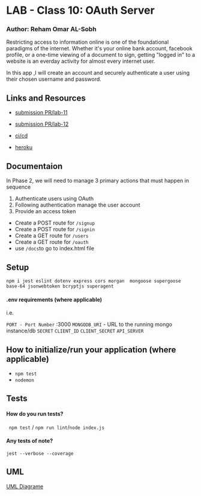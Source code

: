 # LAB - Class 10:  OAuth Server
### Author: Reham Omar AL-Sobh

Restricting access to information online is one of the foundational paradigms of the internet. Whether it's your online bank account, facebook profile, or a one-time viewing of a document to sign, getting "logged in" to a website is an everday activity for almost every internet user.

In this app ,I will create an account and securely authenticate a user using their chosen username and password.

 ## Links and Resources

 - [submission PR/lab-11 ](https://github.com/Reham-401-advanced-javascript/auth-server/pull/2)
 - [submission PR/lab-12 ](https://github.com/Reham-401-advanced-javascript/auth-server/pull/4)

 - [ci/cd ](https://github.com/Reham-401-advanced-javascript/auth-server/pull/2/checks?check_run_id=748848970)
 - [heroku ](https://reham-auth-server.herokuapp.com/docs)


 ## Documentaion

 In Phase 2, we will need to manage 3 primary actions that must happen in sequence

 1. Authenticate users using OAuth
 2. Following authentication manage the user account
 3. Provide an access token

 - Create a POST route for `/signup`
 - Create a POST route for `/signin`
 - Create a GET route for `/users`
 - Create a GET route for `/oauth`
 - use `/docs`to go to index.html file
 
 ## Setup

 `npm i jest eslint dotenv express cors morgan  mongoose supergoose base-64 jsonwebtoken bcryptjs superagent`

 #### .env requirements (where applicable)
  i.e.

  `PORT - Port Number` :3000
  `MONGODB_URI` - URL to the running mongo instance/db
  `SECRET`
  `CLIENT_ID`
  `CLIENT_SECRET`
  `API_SERVER`

  ## How to initialize/run your application (where applicable)
   * `npm test`
   * `nodemon`

  ## Tests

  #### How do you run tests?
  ` npm test` / `npm run lint`/`node index.js `
  #### Any tests of note?
   `jest --verbose --coverage`


## UML

[UML Diagrame ](assest/lab-11.jpg)